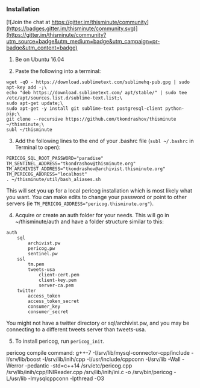 ### Installation

[![Join the chat at https://gitter.im/thisminute/community](https://badges.gitter.im/thisminute/community.svg)](https://gitter.im/thisminute/community?utm_source=badge&utm_medium=badge&utm_campaign=pr-badge&utm_content=badge)

1) Be on Ubuntu 16.04

2) Paste the following into a terminal:
```
wget -qO - https://download.sublimetext.com/sublimehq-pub.gpg | sudo apt-key add -;\
echo "deb https://download.sublimetext.com/ apt/stable/" | sudo tee /etc/apt/sources.list.d/sublime-text.list;\
sudo apt-get update;\
sudo apt-get -y install git sublime-text postgresql-client python-pip;\
git clone --recursive https://github.com/tkondrashov/thisminute ~/thisminute;\
subl ~/thisminute
```

3) Add the following lines to the end of your .bashrc file (`subl ~/.bashrc` in Terminal to open):
```
PERICOG_SQL_ROOT_PASSWORD="paradise"
TM_SENTINEL_ADDRESS="tkondrashov@thisminute.org"
TM_ARCHIVIST_ADDRESS="tkondrashov@archivist.thisminute.org"
TM_PERICOG_ADDRESS="localhost"
. ~/thisminute/util/bash_aliases.sh
```
This will set you up for a local pericog installation which is most likely what you want. You can make edits to change your password or point to other servers (ie `TM_PERICOG_ADDRESS="pericog.thisminute.org"`).

4) Acquire or create an auth folder for your needs. This will go in ~/thisminute/auth and have a folder structure similar to this:
```
auth
	sql
		archivist.pw
		pericog.pw
		sentinel.pw
	ssl
		tm.pem
		tweets-usa
			client-cert.pem
			client-key.pem
			server-ca.pem
	twitter
		access_token
		access_token_secret
		consumer_key
		consumer_secret
```
You might not have a twitter directory or sql/archivist.pw, and you may be connecting to a different tweets server than tweets-usa.

5) To install pericog, run `pericog_init`.


pericog compile command:
g++-7 -I/srv/lib/mysql-connector-cpp/include -I/srv/lib/boost -I/srv/lib/inih/cpp -I/usr/include/cppconn -I/srv/lib -Wall -Werror -pedantic -std=c++14 /srv/etc/pericog.cpp /srv/lib/inih/cpp/INIReader.cpp /srv/lib/inih/ini.c -o /srv/bin/pericog -L/usr/lib -lmysqlcppconn -lpthread -O3
